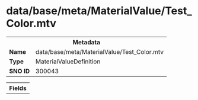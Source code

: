 <h1>data/base/meta/MaterialValue/Test_Color.mtv</h1><table><tr><th colspan="100%">Metadata</th></tr><tr><td><b>Name</b></td><td>data/base/meta/MaterialValue/Test_Color.mtv</td></tr><tr><td><b>Type</b></td><td>MaterialValueDefinition</td></tr><tr><td><b>SNO ID</b></td><td>300043</td></tr></table>

<table><tr><th colspan="100%">Fields</th></tr></table>

